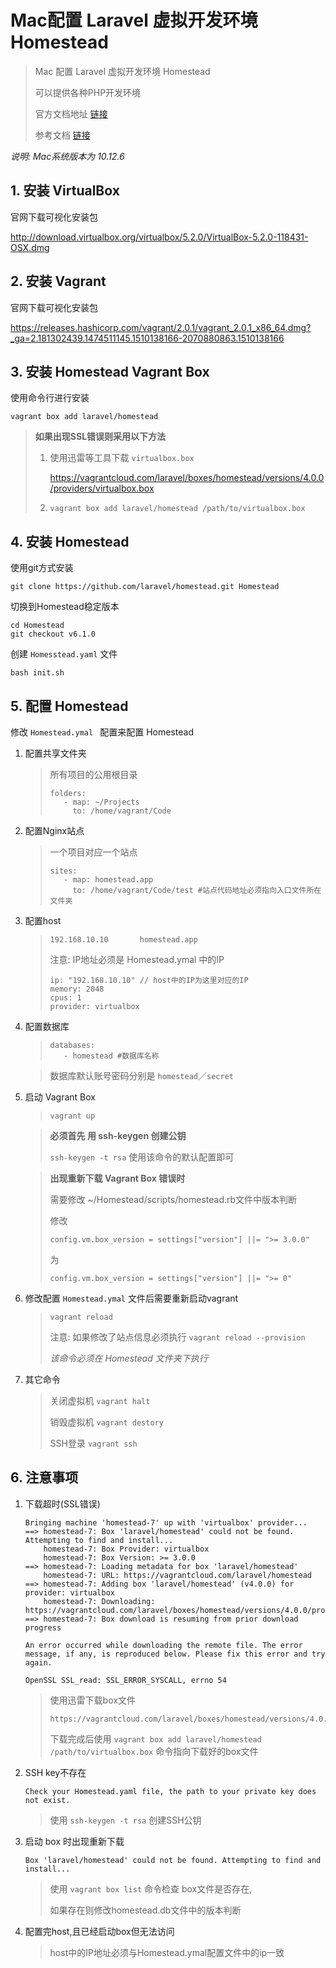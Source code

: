 # Mac配置 Laravel 虚拟开发环境 Homestead

> Mac 配置 Laravel 虚拟开发环境 Homestead
>
> 可以提供各种PHP开发环境
>
> 官方文档地址 [链接](https://d.laravel-china.org/docs/5.5/homestead "外链") 
>
> 参考文档 [链接]( https://laravel-china.org/topics/491/homestead-2-installation-notes "外链")

*说明: Mac系统版本为 10.12.6* 

## 1. 安装 VirtualBox

官网下载可视化安装包

http://download.virtualbox.org/virtualbox/5.2.0/VirtualBox-5.2.0-118431-OSX.dmg

## 2. 安装 Vagrant 

官网下载可视化安装包

https://releases.hashicorp.com/vagrant/2.0.1/vagrant_2.0.1_x86_64.dmg?_ga=2.181302439.1474511145.1510138166-2070880863.1510138166

## 3. 安装 Homestead Vagrant Box

使用命令行进行安装

```shell
vagrant box add laravel/homestead
```

> **如果出现SSL错误则采用以下方法**
>
> 1. 使用迅雷等工具下载 `virtualbox.box`
>
>    https://vagrantcloud.com/laravel/boxes/homestead/versions/4.0.0/providers/virtualbox.box
>
> 2. `vagrant box add laravel/homestead /path/to/virtualbox.box`

## 4. 安装 Homestead

使用git方式安装

```
git clone https://github.com/laravel/homestead.git Homestead
```

切换到Homestead稳定版本

```
cd Homestead
git checkout v6.1.0
```

创建 `Homesstead.yaml` 文件

```
bash init.sh
```

## 5. 配置 Homestead

修改 `Homestead.ymal ` 配置来配置 Homestead

1. 配置共享文件夹

   > 所有项目的公用根目录
   >
   > ```shell
   > folders:
   > 	- map: ~/Projects
   > 	  to: /home/vagrant/Code
   > ```

2. 配置Nginx站点

   > 一个项目对应一个站点
   >
   > ```shell
   > sites:
   > 	- map: homestead.app
   > 	  to: /home/vagrant/Code/test #站点代码地址必须指向入口文件所在文件夹
   > ```

3. 配置host

   > `192.168.10.10       homestead.app`
   >
   > 注意: IP地址必须是 Homestead.ymal 中的IP 
   >
   > ```
   > ip: "192.168.10.10" // host中的IP为这里对应的IP
   > memory: 2048
   > cpus: 1
   > provider: virtualbox
   > ```

4. 配置数据库

   > ```shell
   > databases:
   > 	- homestead #数据库名称
   > ```

   > 数据库默认账号密码分别是 `homestead`／`secret`

5. 启动 Vagrant Box

   > `vagrant up` 

   > **必须首先 用 ssh-keygen 创建公钥** 
   >
   > `ssh-keygen -t rsa`  使用该命令的默认配置即可

   > **出现重新下载 Vagrant Box 错误时**
   >
   > 需要修改 ~/Homestead/scripts/homestead.rb文件中版本判断
   >
   > 修改
   >
   > `config.vm.box_version = settings["version"] ||= ">= 3.0.0"`
   >
   > 为
   >
   >  `config.vm.box_version = settings["version"] ||= ">= 0"`

6. 修改配置 `Homestead.ymal` 文件后需要重新启动vagrant

   > `vagrant reload`
   >
   > 注意: 如果修改了站点信息必须执行 `vagrant reload --provision` 
   >
   > *该命令必须在 Homestead 文件夹下执行*

7. 其它命令

   > 关闭虚拟机 `vagrant halt`
   >
   > 销毁虚拟机 `vagrant destory`
   >
   > SSH登录 `vagrant ssh`

## 6. 注意事项

1. 下载超时(SSL错误)

   ```
   Bringing machine 'homestead-7' up with 'virtualbox' provider...
   ==> homestead-7: Box 'laravel/homestead' could not be found. Attempting to find and install...
       homestead-7: Box Provider: virtualbox
       homestead-7: Box Version: >= 3.0.0
   ==> homestead-7: Loading metadata for box 'laravel/homestead'
       homestead-7: URL: https://vagrantcloud.com/laravel/homestead
   ==> homestead-7: Adding box 'laravel/homestead' (v4.0.0) for provider: virtualbox
       homestead-7: Downloading: https://vagrantcloud.com/laravel/boxes/homestead/versions/4.0.0/providers/virtualbox.box
   ==> homestead-7: Box download is resuming from prior download progress

   An error occurred while downloading the remote file. The error
   message, if any, is reproduced below. Please fix this error and try
   again.

   OpenSSL SSL_read: SSL_ERROR_SYSCALL, errno 54
   ```

   > 使用迅雷下载box文件
   >
   > ```
   > https://vagrantcloud.com/laravel/boxes/homestead/versions/4.0.0/providers/virtualbox.box
   > ```
   >
   > 下载完成后使用 `vagrant box add laravel/homestead /path/to/virtualbox.box` 命令指向下载好的box文件

2. SSH key不存在

   `Check your Homestead.yaml file, the path to your private key does not exist.`

   > 使用 `ssh-keygen -t rsa` 创建SSH公钥

3. 启动 box 时出现重新下载

   `Box 'laravel/homestead' could not be found. Attempting to find and install...`

   > 使用 `vagrant box list` 命令检查 box文件是否存在,
   >
   > 如果存在则修改homestead.db文件中的版本判断

4. 配置完host,且已经启动box但无法访问

   > host中的IP地址必须与Homestead.ymal配置文件中的ip一致